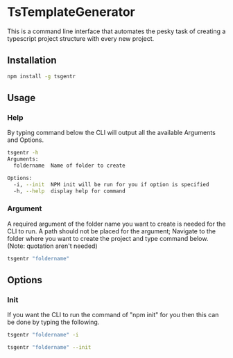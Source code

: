 # TsTemplateGenerator
This is a command line interface that automates the pesky task of creating a typescript project structure with every new project.

## Installation 
```bash
npm install -g tsgentr
```
## Usage
### **Help**
By typing command below the CLI will output all the available Arguments and Options.
```bash
tsgentr -h
Arguments:
  foldername  Name of folder to create

Options:
  -i, --init  NPM init will be run for you if option is specified
  -h, --help  display help for command
```
### **Argument**
A required argument of the folder name you want to create is needed for the CLI to run. A path should not be placed for the argument; Navigate to the folder where you want to create the project and type command below.(Note: quotation aren't needed)
```bash
tsgentr "foldername"
```
## **Options**
### **Init**
If you want the CLI to run the command of "npm init" for you then this can be done by typing the following.
```bash
tsgentr "foldername" -i
```
```bash
tsgentr "foldername" --init
```
